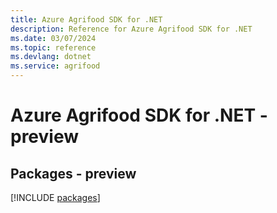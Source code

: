 ```yaml
---
title: Azure Agrifood SDK for .NET
description: Reference for Azure Agrifood SDK for .NET
ms.date: 03/07/2024
ms.topic: reference
ms.devlang: dotnet
ms.service: agrifood
---
```

# Azure Agrifood SDK for .NET - preview
## Packages - preview
[!INCLUDE [packages](agrifood-index.md)]